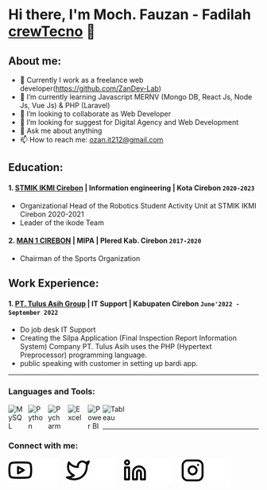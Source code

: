 # Hi there, I'm Moch. Fauzan - Fadilah [crewTecno](https://www.youtube.com/@crewtechno4761/channels) 👋

## About me:

-   🔭 Currently I work as a freelance web developer(https://github.com/ZanDev-Lab)
-   🌱 I’m currently learning Javascript MERNV (Mongo DB, React Js, Node Js, Vue Js) & PHP (Laravel)
-   👯 I’m looking to collaborate as Web Developer
-   🤔 I’m looking for suggest for Digital Agency and Web Development
-   💬 Ask me about anything
-   📫 How to reach me: ozan.it212@gmail.com

## Education:

#### 1. [STMIK IKMI Cirebon](https://ikmi.ac.id/) | Information engineering | Kota Cirebon `2020-2023`

-   Organizational Head of the Robotics Student Activity Unit at STMIK IKMI Cirebon 2020-2021
-   Leader of the ikode Team

#### 2. [MAN 1 CIREBON](https://mansatucirebon.sch.id/) | MIPA | Plered Kab. Cirebon `2017-2020`

-   Chairman of the Sports Organization

## Work Experience:

#### 1. [PT. Tulus Asih Group](https://tulusasihgroup.com/) | IT Support | Kabupaten Cirebon `June'2022 - September 2022`

-   Do job desk IT Support
-   Creating the Silpa Application (Final Inspection Report Information System) Company PT. Tulus Asih uses the PHP (Hypertext Preprocessor) programming language.
-   public speaking with customer in setting up bardi app.

---

### Languages and Tools:

[<img align="left" alt="MySQL" width="30px" src="https://cdn.jsdelivr.net/gh/devicons/devicon/icons/mysql/mysql-original.svg" style="padding-right:10px;" />][webdev]
[<img align="left" alt="Python" width="30px" src="https://upload.wikimedia.org/wikipedia/commons/thumb/c/c3/Python-logo-notext.svg/110px-Python-logo-notext.svg.png?20100317150552" style="padding-right:10px;" />][webdev]
[<img align="left" alt="Pycharm" width="30px" src="https://upload.wikimedia.org/wikipedia/commons/thumb/1/1d/PyCharm_Icon.svg/220px-PyCharm_Icon.svg.png" style="padding-right:10px;" />][webdev]
[<img align="left" alt="Excel" width="30px" src="https://is2-ssl.mzstatic.com/image/thumb/Purple126/v4/a8/fd/5a/a8fd5a84-c6f1-355f-3b9f-6e86598efaa3/XCEL.png/1200x630bb.png" style="padding-right:10px;" />][webdev]
[<img align="left" alt="Power BI" width="30px" src="https://powerbi.microsoft.com/pictures/application-logos/svg/powerbi.svg" style="padding-right:0px;" />][webdev]
[<img align="left" alt="Tableau" width="50px" src="https://logos-world.net/wp-content/uploads/2021/10/Tableau-Symbol.png" style="padding-right:10px;" />][webdev]

<br />
<br />

---

### Connect with me:

[![website](./img/youtube-light.svg)](https://www.youtube.com/channel/UCoJDFvhPOrB2EZz3KBV-p6A#gh-light-mode-only)
[![website](./img/youtube-dark.svg)](https://www.youtube.com/channel/UCoJDFvhPOrB2EZz3KBV-p6A#gh-dark-mode-only)
&nbsp;&nbsp;
[![website](./img/twitter-light.svg)](https://twitter.com/ozan_develop#gh-light-mode-only)
[![website](./img/twitter-dark.svg)](https://twitter.com/ozan_develop#gh-dark-mode-only)
&nbsp;&nbsp;
[![website](./img/linkedin-light.svg)](https://www.linkedin.com/in/mochammad-fauzan-fadilah#gh-light-mode-only)
[![website](./img/linkedin-dark.svg)](https://www.linkedin.com/in/mochammad-fauzan-fadilah#gh-dark-mode-only)
&nbsp;&nbsp;
[![website](./img/instagram-light.svg)](https://instagram.com/ozan_it#gh-light-mode-only)
[![website](./img/instagram-dark.svg)](https://instagram.com/ozan_it#gh-dark-mode-only)

[webdev]: https://github.com/ZanDev-Lab

